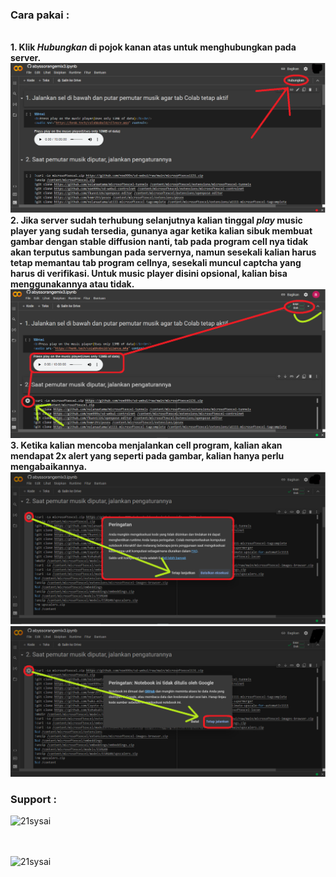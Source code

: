 <h3 align="left">Cara pakai :</h3>
<br><b>1. Klik <i>Hubungkan</i> di pojok kanan atas untuk menghubungkan pada server.</b>
<img src="https://github.com/noe999x/sd-colab/blob/main/images/1.png">
<br><b>2. Jika server sudah terhubung selanjutnya kalian tinggal <i>play</i> music player yang sudah tersedia, gunanya agar ketika kalian sibuk membuat gambar dengan stable diffusion nanti, tab pada program cell nya tidak akan terputus sambungan pada servernya, namun sesekali kalian harus tetap memantau tab program cellnya, sesekali muncul captcha yang harus di verifikasi. Untuk music player disini opsional, kalian bisa menggunakannya atau tidak.</b>
<img src="https://github.com/noe999x/sd-colab/blob/main/images/2.png">
<br><b>3. Ketika kalian mencoba menjalankan cell program, kalian akan mendapat 2x alert yang seperti pada gambar, kalian hanya perlu mengabaikannya.</b>
<img src="https://github.com/noe999x/sd-colab/blob/main/images/3.png">
<img src="https://github.com/noe999x/sd-colab/blob/main/images/4.png">

<h3 align="left">Support :</h3>
<p><a href="https://www.buymeacoffee.com/21sysai"> <img align="left" src="https://cdn.buymeacoffee.com/buttons/v2/default-yellow.png" height="50" width="210" alt="21sysai" /></a></p><br><br><br>

<p><a href="https://trakteer.id/21sysai/tip"> <img align="left" src="https://trakteer.id/images/mix/navbar-logo-lite.png" height="50" width="210" alt="21sysai" /></a></p>

